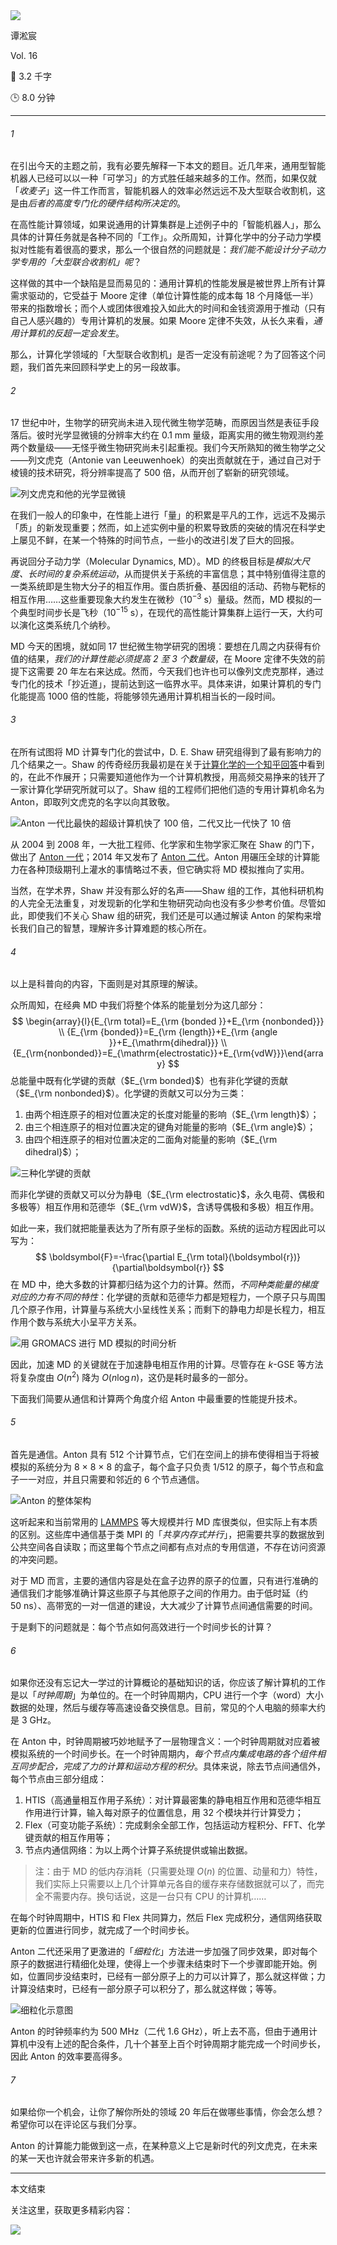 <section id="frontmatter">
<section id="frontmatter-left">
<img id="avatar" src="https://tva1.sinaimg.cn/large/006y8mN6gy1g73qxb4k8xj30dw0dwgmu.jpg">
<p id="name">谭淞宸</p>
</section>
<section id="frontmatter-right">
<p id="number">Vol. 16</p>
<p id="word-count">📝 3.2 千字</p>
<p id="time-estimation">🕒 8.0 分钟</p>
</section>
</section>

---

###### 1

在引出今天的主题之前，我有必要先解释一下本文的题目。近几年来，通用型智能机器人已经可以以一种「可学习」的方式胜任越来越多的工作。然而，如果仅就「*收麦子*」这一件工作而言，智能机器人的效率必然远远不及大型联合收割机，这是由*后者的高度专门化的硬件结构所决定的*。

在高性能计算领域，如果说通用的计算集群是上述例子中的「智能机器人」，那么具体的计算任务就是各种不同的「工作」。众所周知，计算化学中的分子动力学模拟对性能有着很高的要求，那么一个很自然的问题就是：*我们能不能设计分子动力学专用的「大型联合收割机」呢*？

这样做的其中一个缺陷是显而易见的：通用计算机的性能发展是被世界上所有计算需求驱动的，它受益于 Moore 定律（单位计算性能的成本每 18 个月降低一半）带来的指数增长；而个人或团体很难投入如此大的时间和金钱资源用于推动（只有自己人感兴趣的）专用计算机的发展。如果 Moore 定律不失效，从长久来看，*通用计算机的反超一定会发生*。

那么，计算化学领域的「大型联合收割机」是否一定没有前途呢？为了回答这个问题，我们首先来回顾科学史上的另一段故事。

###### 2

17 世纪中叶，生物学的研究尚未进入现代微生物学范畴，而原因当然是表征手段落后。彼时光学显微镜的分辨率大约在 $0.1~\mathrm{mm}$ 量级，距离实用的微生物观测约差两个数量级——无怪乎微生物研究尚未引起重视。我们今天所熟知的微生物学之父——列文虎克（Antonie van Leeuwenhoek）的突出贡献就在于，通过自己对于棱镜的技术研究，将分辨率提高了 $500$ 倍，从而开创了崭新的研究领域。

![列文虎克和他的光学显微镜](http://img.candobear.com/2020-02-22-leeuwenhoek.jpg)

在我们一般人的印象中，在性能上进行「量」的积累是平凡的工作，远远不及揭示「质」的新发现重要；然而，如上述实例中量的积累导致质的突破的情况在科学史上屡见不鲜，在某一个特殊的时间节点，一些小的改进引发了巨大的回报。

再说回分子动力学（Molecular Dynamics, MD）。MD 的终极目标是*模拟大尺度、长时间的复杂系统运动*，从而提供关于系统的丰富信息；其中特别值得注意的一类系统即是生物大分子的相互作用。蛋白质折叠、基因组的活动、药物与靶标的相互作用……这些重要现象大约发生在微秒（$10^{-3}~\mathrm{s}$）量级。然而，MD 模拟的一个典型时间步长是飞秒（$10^{-15}~\mathrm{s}$），在现代的高性能计算集群上运行一天，大约可以演化这类系统几个纳秒。

MD 今天的困境，就如同 17 世纪微生物学研究的困境：要想在几周之内获得有价值的结果，*我们的计算性能必须提高 2 至 3 个数量级*，在 Moore 定律不失效的前提下这需要 20 年左右来达成。然而，今天我们也许也可以像列文虎克那样，通过专门化的技术「抄近道」，提前达到这一临界水平。具体来讲，如果计算机的专门化能提高 1000 倍的性能，将能够领先通用计算机相当长的一段时间。

###### 3

在所有试图将 MD 计算专门化的尝试中，D. E. Shaw 研究组得到了最有影响力的几个结果之一。Shaw 的传奇经历我最初是在关于[计算化学的一个知乎回答](https://www.zhihu.com/question/30454088/answer/49284633)中看到的，在此不作展开；只需要知道他作为一个计算机教授，用高频交易挣来的钱开了一家计算化学研究所就可以了。Shaw 组的工程师们把他们造的专用计算机命名为 Anton，即取列文虎克的名字以向其致敬。

![Anton 一代比最快的超级计算机快了 100 倍，二代又比一代快了 10 倍](http://img.candobear.com/2020-02-22-205525.png)

从 2004 到 2008 年，一大批工程师、化学家和生物学家汇聚在 Shaw 的门下，做出了 [Anton 一代](https://dl.acm.org/doi/abs/10.1145/1364782.1364802)；2014 年又发布了 [Anton 二代](https://ieeexplore.ieee.org/abstract/document/7012191)。Anton 用碾压全球的计算能力在各种顶级期刊上灌水的事情略过不表，但它确实将 MD 模拟推向了实用。

当然，在学术界，Shaw 并没有那么好的名声——Shaw 组的工作，其他科研机构的人完全无法重复，对发现新的化学和生物研究动向也没有多少参考价值。尽管如此，即使我们不关心 Shaw 组的研究，我们还是可以通过解读 Anton 的架构来增长我们自己的智慧，理解许多计算难题的核心所在。

###### 4

以上是科普向的内容，下面则是对其原理的解读。

众所周知，在经典 MD 中我们将整个体系的能量划分为这几部分：
$$
\begin{array}{l}{E_{\rm total}=E_{\rm {bonded }}+E_{\rm {nonbonded}}} \\ {E_{\rm {bonded}}=E_{\rm {length}}+E_{\rm {angle }}+E_{\mathrm{dihedral}}} \\ {E_{\rm{nonbonded}}=E_{\mathrm{electrostatic}}+E_{\rm{vdW}}}\end{array}
$$
总能量中既有化学键的贡献（$E_{\rm bonded}$）也有非化学键的贡献（$E_{\rm nonbonded}$）。化学键的贡献又可以分为三类：

1. 由两个相连原子的相对位置决定的长度对能量的影响（$E_{\rm length}$）；
2. 由三个相连原子的相对位置决定的键角对能量的影响（$E_{\rm angle}$）；
3. 由四个相连原子的相对位置决定的二面角对能量的影响（$E_{\rm dihedral}$）；

![三种化学键的贡献](http://img.candobear.com/2020-02-22-E_bonded.jpg)

而非化学键的贡献又可以分为静电（$E_{\rm electrostatic}$，永久电荷、偶极和多极等）相互作用和范德华（$E_{\rm vdW}$，含诱导偶极和多极）相互作用。

如此一来，我们就把能量表达为了所有原子坐标的函数。系统的运动方程因此可以写为：
$$
\boldsymbol{F}=-\frac{\partial E_{\rm total}(\boldsymbol{r})}{\partial\boldsymbol{r}}
$$
在 MD 中，绝大多数的计算都归结为这个力的计算。然而，*不同种类能量的梯度对应的力有不同的特性*：化学键的贡献和范德华力都是短程力，一个原子只与周围几个原子作用，计算量与系统大小呈线性关系；而剩下的静电力却是长程力，相互作用个数与系统大小呈平方关系。

![用 GROMACS 进行 MD 模拟的时间分析](http://img.candobear.com/2020-02-22-212305.png)

因此，加速 MD 的关键就在于加速静电相互作用的计算。尽管存在 $k$-GSE 等方法将复杂度由 $O(n^2)$ 降为 $O(n\log n)$，这仍是耗时最多的一部分。

下面我们简要从通信和计算两个角度介绍 Anton 中最重要的性能提升技术。

###### 5

首先是通信。Anton 具有 512 个计算节点，它们在空间上的排布使得相当于将被模拟的系统分为 8 × 8 × 8 的盒子，每个盒子只负责 1/512 的原子，每个节点和盒子一一对应，并且只需要和邻近的 6 个节点通信。

![Anton 的整体架构](http://img.candobear.com/2020-02-22-215738.png)

这听起来和当前常用的 [LAMMPS](https://lammps.sandia.gov/) 等大规模并行 MD 库很类似，但实际上有本质的区别。这些库中通信基于类 MPI 的「*共享内存式并行*」，把需要共享的数据放到公共空间各自读取；而这里每个节点之间都有点对点的专用信道，不存在访问资源的冲突问题。

对于 MD 而言，主要的通信内容是处在盒子边界的原子的位置，只有进行准确的通信我们才能够准确计算这些原子与其他原子之间的作用力。由于低时延（约 $50~\mathrm{ns}$）、高带宽的一对一信道的建设，大大减少了计算节点间通信需要的时间。

于是剩下的问题就是：每个节点如何高效进行一个时间步长的计算？

###### 6

如果你还没有忘记大一学过的计算概论的基础知识的话，你应该了解计算机的工作是以「*时钟周期*」为单位的。在一个时钟周期内，CPU 进行一个字（word）大小数据的处理，然后与缓存等高速设备交换信息。目前，常见的个人电脑的频率大约是 3 GHz。

在 Anton 中，时钟周期被巧妙地赋予了一层物理含义：一个时钟周期就对应着被模拟系统的一个时间步长。在一个时钟周期内，*每个节点内集成电路的各个组件相互同步配合，完成了力的计算和运动方程的积分*。具体来说，除去节点间通信外，每个节点由三部分组成：

1. HTIS（高通量相互作用子系统）：对计算最密集的静电相互作用和范德华相互作用进行计算，输入每对原子的位置信息，用 32 个模块并行计算受力；
2. Flex（可变功能子系统）：完成剩余全部工作，包括运动方程积分、FFT、化学键贡献的相互作用等；
3. 节点内通信网络：为以上两个计算子系统提供或输出数据。

> 注：由于 MD 的低内存消耗（只需要处理 $O(n)$ 的位置、动量和力）特性，我们实际上只需要以上几个计算单元各自的缓存来存储数据就可以了，而完全不需要内存。换句话说，这是一台只有 CPU 的计算机……

在每个时钟周期中，HTIS 和 Flex 共同算力，然后 Flex 完成积分，通信网络获取更新的位置进行同步，就完成了一个时间步长。

Anton 二代还采用了更激进的「*细粒化*」方法进一步加强了同步效果，即对每个原子的数据进行精细化处理，使得上一个步骤未结束时下一个步骤即能开始。例如，位置同步没结束时，已经有一部分原子上的力可以计算了，那么就这样做；力计算没结束时，已经有一部分原子可以积分了，那么就这样做；等等。

![细粒化示意图](http://img.candobear.com/2020-02-22-223142.png)

Anton 的时钟频率约为 500 MHz（二代 1.6 GHz），听上去不高，但由于通用计算机中没有上述的配合条件，几十个甚至上百个时钟周期才能完成一个时间步长，因此 Anton 的效率要高得多。

###### 7

如果给你一个机会，让你了解你所处的领域 20 年后在做哪些事情，你会怎么想？希望你可以在评论区与我们分享。

Anton 的计算能力能做到这一点，在某种意义上它是新时代的列文虎克，在未来的某一天也许就会带来许多新的机遇。

---

<section id="backmatter">
<p id="end">本文结束</p>
<p id="more">关注这里，获取更多精彩内容：</p>
<img src="https://tva1.sinaimg.cn/large/006y8mN6ly1g77q459r7nj30u00u0tae.jpg">
</section>